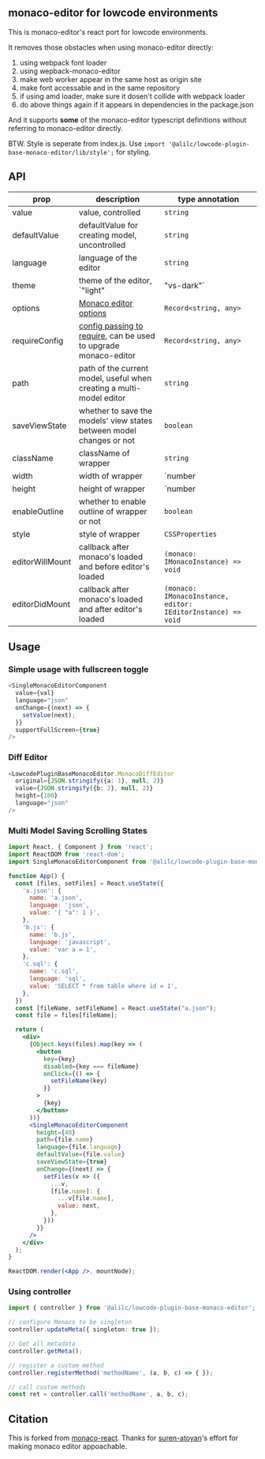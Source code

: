 ## monaco-editor for lowcode environments

This is monaco-editor's react port for lowcode environments.

It removes those obstacles when using monaco-editor directly:

1. using webpack font loader
2. using wepback-monaco-editor 
3. make web worker appear in the same host as origin site
4. make font accessable and in the same repository
5. if using amd loader, make sure it dosen't collide with webpack loader
6. do above things again if it appears in dependencies in the package.json

And it supports **some** of the monaco-editor typescript definitions without referring to monaco-editor directly.

BTW. Style is seperate from index.js. Use `import '@alilc/lowcode-plugin-base-monaco-editor/lib/style';` for styling.

## API

| prop  | description  | type annotation |
| --- | --- | --- |
| value | value, controlled | `string` |
| defaultValue | defaultValue for creating model, uncontrolled | `string` |
| language | language of the editor | `string` |
| theme | theme of the editor, `"light" | "vs-dark"` | `string` |
| options | [Monaco editor options](https://microsoft.github.io/monaco-editor/) | `Record<string, any>` |
| requireConfig | [config passing to require](https://github.com/suren-atoyan/monaco-react#loader-config), can be used to upgrade monaco-editor | `Record<string, any>` |
| path | path of the current model, useful when creating a multi-model editor | `string` |
| saveViewState | whether to save the models' view states between model changes or not | `boolean` |
| className | className of wrapper | `string` |
| width | width of wrapper | `number | string` |
| height | height of wrapper | `number | string` |
| enableOutline | whether to enable outline of wrapper or not | `boolean` |
| style | style of wrapper | `CSSProperties` |
| editorWillMount | callback after monaco's loaded and before editor's loaded | `(monaco: IMonacoInstance) => void` |
| editorDidMount | callback after monaco's loaded and after editor's loaded | `(monaco: IMonacoInstance, editor: IEditorInstance) => void` |

## Usage

### Simple usage with fullscreen toggle

```typescript
<SingleMonacoEditorComponent
  value={val}
  language="json"
  onChange={(next) => {
    setValue(next);
  }}
  supportFullScreen={true}
/>
```

### Diff Editor

```typescript
<LowcodePluginBaseMonacoEditor.MonacoDiffEditor
  original={JSON.stringify({a: 1}, null, 2)}
  value={JSON.stringify({b: 2}, null, 2)}
  height={100}
  language="json"
/>
```

### Multi Model Saving Scrolling States

```jsx
import React, { Component } from 'react';
import ReactDOM from 'react-dom';
import SingleMonacoEditorComponent from '@alilc/lowcode-plugin-base-monaco-editor';

function App() {
  const [files, setFiles] = React.useState({
    'a.json': {
      name: 'a.json',
      language: 'json',
      value: '{ "a": 1 }',
    },
    'b.js': {
      name: 'b.js',
      language: 'javascript',
      value: 'var a = 1',
    },
    'c.sql': {
      name: 'c.sql',
      language: 'sql',
      value: 'SELECT * from table where id = 1',
    },
  })
  const [fileName, setFileName] = React.useState("a.json");
  const file = files[fileName];

  return (
    <div>
      {Object.keys(files).map(key => (
        <button
          key={key}
          disabled={key === fileName}
          onClick={() => {
            setFileName(key)
          }}
        >
          {key}
        </button>
      ))}
      <SingleMonacoEditorComponent
        height={40}
        path={file.name}
        language={file.language}
        defaultValue={file.value}
        saveViewState={true}
        onChange={(next) => {
          setFiles(v => ({
            ...v,
            [file.name]: {
              ...v[file.name],
              value: next,
            },
          }))
        }}
      />
    </div>
  );
}

ReactDOM.render(<App />, mountNode);
```

### Using controller

```ts
import { controller } from '@alilc/lowcode-plugin-base-monaco-editor';

// configure Monaco to be singleton
controller.updateMeta({ singleton: true });

// Get all metadata
controller.getMeta();

// register a custom method
controller.registerMethod('methodName', (a, b, c) => { });

// call custom methods
const ret = controller.call('methodName', a, b, c);
```

## Citation

This is forked from [monaco-react](https://github.com/suren-atoyan/monaco-react). Thanks for [suren-atoyan](https://github.com/suren-atoyan)'s effort for making monaco editor appoachable.
